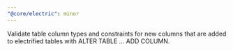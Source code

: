 ```yaml
---
"@core/electric": minor
---
```


Validate table column types and constraints for new columns that are added to electrified tables with ALTER TABLE ... ADD COLUMN.
